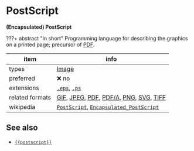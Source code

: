 

# PostScript

**(Encapsulated) PostScript**

???+ abstract "In short"
    Programming language for describing the graphics on a printed page; precursor of [PDF](../fileFormats/pdf.md).

item | info
--- | ---
types | [Image](../dataTypes/image.md)
preferred | ❌ no
extensions | [`.eps`](../extensions/eps.md), [`.ps`](../extensions/ps.md)
related formats | [GIF](../fileFormats/gif.md), [JPEG](../fileFormats/jpeg.md), [PDF](../fileFormats/pdf.md), [PDF/A](../fileFormats/pdfa.md), [PNG](../fileFormats/png.md), [SVG](../fileFormats/svg.md), [TIFF](../fileFormats/tiff.md)
wikipedia | [`PostScript`]({{wikipedia}}/PostScript), [`Encapsulated_PostScript`]({{wikipedia}}/Encapsulated_PostScript)



## See also
*   [`{{postscript}}`]({{postscript}})



